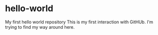 # hello-world
My first hello world repository
This is my first interaction with GitHUb.
I'm trying to find my way around here.
